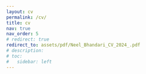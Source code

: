 ```yaml
---
layout: cv
permalink: /cv/
title: cv
nav: true
nav_order: 5
# redirect: true
redirect_to: assets/pdf/Neel_Bhandari_CV_2024_.pdf
# description: 
# toc:
#   sidebar: left
---
```


